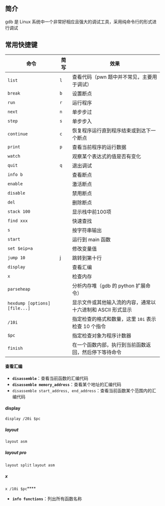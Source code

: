 ## 简介

gdb 是 Linux 系统中一个非常好相应且强大的调试工具，采用纯命令行的形式进行调试
## 常用快捷键

| **命令**                        | 简写  | 效果                                |
| ----------------------------- | --- | --------------------------------- |
| `list`                        | `l` | 查看代码（pwn 题中并不常见，主要用于调试）           |
| `break`                       | `b` | 设置断点                              |
| `run`                         | `r` | 运行程序                              |
| `next`                        | `n` | 单步步过                              |
| `step`                        | `s` | 单步步入                              |
| `continue`                    | `c` | 恢复程序运行直到程序结束或到达下一个断点              |
| `print`                       | `p` | 查看当前程序的运行数据                       |
| `watch`                       |     | 观察某个表达式的值是否有变化                    |
| `quit`                        | `q` | 退出调试                              |
| `info b`                      |     | 查看断点                              |
| `enable`                      |     | 激活断点                              |
| `disable`                     |     | 禁用断点                              |
| `del`                         |     | 删除断点                              |
| `stack 100`                   |     | 显示栈中前100项                         |
| `find xxx`                    |     | 快速查找                              |
| `s`                           |     | 按字符串输出                            |
| `start`                       |     | 运行到 main 函数                       |
| `set $eip=a`                  |     | 修改变量值                             |
| `jump 10`                     | j   | 跳转到第十行                            |
| `display`                     |     | 查看汇编                              |
| `x`                           |     | 检查内存                              |
| `parseheap`                   |     | 分析内存堆（gdb 的 python 扩展命令）          |
| `hexdump [options] [file...]` |     | 显示文件或其他输入流的内容，通常以十六进制和 ASCII 形式显示 |
| `/10i`                        |     | 指定检查的格式和数量，这里 `10i` 表示检查 10 个指令   |
| `$pc`                         |     | 指定检查对象为程序计数器                      |
| `finish`                      |     | 在一个函数内部，执行到当前函数返回，然后停下等待命令        |
#### 查看汇编
- **`disassemble`**：查看当前函数的汇编代码
- **`disassemble memory_address`**：查看某个地址的汇编代码
- `disassemble start_address, end_address`：查看当前函数某个范围内的汇编代码
#### display
`display /20i $pc`
##### layout
`layout asm`
##### layout pro
`layout split`
`layout asm`
##### x
`x /10i $pc`****

- **`info functions`**：列出所有函数名称